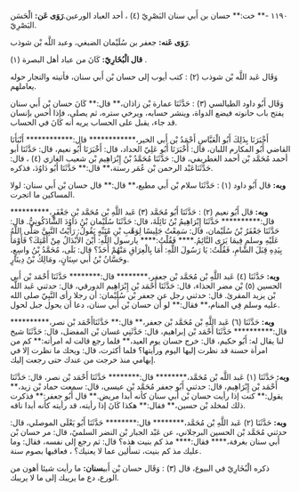 ١١٩٠ -** خت:** حسان بن أَبي سنان البَصْرِيّ (٤) ، أحد العباد الورعين.**رَوَى عَن:** الْحَسَن البَصْرِيّ.

**رَوَى عَنه:** جعفر بن سُلَيْمان الضبغي، وعبد اللَّه بْن شوذب.

**قال الْبُخَارِيّ:** كَانَ من عباد أهل البصرة (١) .

وَقَال عَبد اللَّه بْن شوذب (٢) : كتب أيوب إلى حسان بْن أَبي سنان، فأتيته والتجار حوله يعاملهم.

وَقَال أَبُو داود الطيالسي (٣) : حَدَّثَنَا عمارة بْن زاذان،** قال:** كَانَ حسان بْن أَبي سنان يفتح باب حانوته فيضع الدواة، وينشر حسابه، ويرخي ستره، ثم يصلى، فإذا أحس بإنسان قد جاء، يقبل على الحساب يريه أنه كَانَ في الحساب.

أَخْبَرَنَا بِذَلِكَ أَبُو الْعَبَّاسِ أَحْمَدُ بْن أَبي الخير،************ قال:************ أَنْبَأَنَا القاضي أَبُو المكارم اللبان، قال: أَخْبَرَنَا أَبُو عَلِيّ الحداد، قال: أَخْبَرَنَا أَبُو نعيم، قال: حَدَّثَنَا أبو أحمد مُحَمَّد بْن أحمد الغطريفي، قال: حَدَّثَنَا مُحَمَّدُ بْنُ إِبْرَاهِيم بْن شعيب الغازي (٤) ، قال: حَدَّثَنَاعَبْد الرحمن بْن عُمَر رستة،** قال:** حَدَّثَنَا أَبُو دَاوُدَ، فذكره.

**وبه:** قال أَبُو داود (١) : حَدَّثَنَا سلام بْن أَبي مطيع،** قال:** قال حسان بْن أَبي سنان: لولا المساكين ما اتجرت.

**وبه:** قال أَبُو نعيم (٢) : حَدَّثَنَا أَبُو مُحَمَّد (٣) عَبد اللَّهِ بْن مُحَمَّد بْنِ جَعْفَرٍ،********** قال:********** حَدَّثَنَا إِبْرَاهِيمُ بْنُ نَائِلَةَ، قال: حَدَّثَنَا سُلَيْمان بْنُ دَاوُدَ الشَّاذَكُونِيُّ. قال: حَدَّثَنَا جَعْفَرُ بْنُ سُلَيْمان، قال: سَمِعْتُ جَلِيسًا لِوَهْبِ بْنِ مُنَبِّهٍ يَقُولُ: رَأَيْتُ النَّبِيَّ صَلَّى اللَّهُ عَلَيْهِ وسلم فِيمَا يَرَى النَّائِمُ.**** فَقُلْتُ:**** يارسول اللَّهِ: أَيْنَ الأَبْدَالُ مِنْ أُمَّتِكَ؟ فَأَوْمَأَ بِيَدِهِ قِبَلَ الشَّامِ، فَقُلْتُ: يَا رَسُولَ اللَّهِ: أَمَا بِالْعِرَاقِ مَنْهُمْ أَحَدٌ؟ قال: بَلَى، مُحَمَّدُ بْنُ واسِعٍ، وحَسَّانُ بْنُ أَبي سِنَانٍ، ومَالِكُ بْنُ دِينَارٍ.

**وبه:** حَدَّثَنَا (٤) عَبد اللَّهِ بْن مُحَمَّد بْن جعفر،******** قال:******** حَدَّثَنَا أَحْمَد بْن أَبي الحسين (٥) بْن مضر الحذاء، قال: حَدَّثَنَا أَحْمَد بْن إِبْرَاهِيم الدورقي، قال: حدثني عَبد اللَّه بْن يزيد المقرئ. قال: حدثني رجل عن جعفر بْن سُلَيْمان: أن رجلا رأى النَّبِيّ صلى الله عليه وسلم فِي المنام،** فقال:** لو أن حسان بْن أَبي سنان، دعا أن يحول جبل لحول.

**وبه:** حَدَّثَنَا (٦) عَبد اللَّهِ بْن مُحَمَّد بْن جعفر،** قال:** حَدَّثَنَاأَحْمَد بْن نصر،********** قال:********** حَدَّثَنَا أَحْمَد بْن إبراهيم، قال: حَدَّثَنِي غسان بْن المفضل، قال: حَدَّثَنَا شيخ لنا يقال له: أَبُو حكيم، قال: خرج حسان يوم العيد،** فلما رجع قالت له امرأته:** كم من امرأة حسنة قد نظرت إليها اليوم ورأيتها؟ فلما أكثرت، قال: ويحك ما نظرت إلا في إبهامي منذ خرجت من عندك حتى رجعت إليك.

**وبه:** حَدَّثَنَا (١) عَبد اللَّه بْن مُحَمَّد،******** قال:******** حَدَّثَنَا أَحْمَد بْن نصر، قال: حَدَّثَنَا أَحْمَد بْن إِبْرَاهِيم، قال: حدثني أَبُو جعفر مُحَمَّد بْن عيسى، قال: سمعت حماد بْن زيد،** يقول:** كنت إذا رأيت حسان بْن أَبي سنان كأنه أبدا مريض.** قال أَبُو جعفر:** فذكرت ذلك لمخلد بْن حسين،** فقال:** هكذا كَانَ إذا رأيته، قد رأيته كأنه أبدا ناقه.

**وبه:** حَدَّثَنَا (٢) عَبد اللَّهِ بْن مُحَمَّد،******** قال:******** حَدَّثَنَا أَبُو يَعْلَى الموصلي، قال: حدثني مُحَمَّد بْن الحسين البرجلاني، عن عَبْد الجبار بْن النضر السلميً، قال: مر حسان بْن أَبي سنان بغرفة،**** فقال:**** مذ كم بنيت هذه؟ قال: ثم رجع إلى نفسه، فقال: وما عليك مذ كم بنيت، تسألين عما لا يعنيك؟ ، فعاقبها بصوم سنة.

ذكره الْبُخَارِيّ في البيوع، قال (٣) : وَقَال حسان بْن أَبي**سنان:** ما رأيت شيئا أهون من الورع، دع ما يريبك إلى ما لا يريبك.
